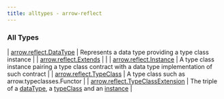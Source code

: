 ```yaml
---
title: alltypes - arrow-reflect
---
```


### All Types

| [arrow.reflect.DataType](../arrow.reflect/-data-type/index.html) | Represents a data type providing a type class instance |
| [arrow.reflect.Extends](../arrow.reflect/-extends/index.html) |  |
| [arrow.reflect.Instance](../arrow.reflect/-instance/index.html) | A type class instance pairing a type class contract with a data type implementation of such contract |
| [arrow.reflect.TypeClass](../arrow.reflect/-type-class/index.html) | A type class such as arrow.typeclasses.Functor |
| [arrow.reflect.TypeClassExtension](../arrow.reflect/-type-class-extension/index.html) | The triple of a [dataType](../arrow.reflect/-type-class-extension/data-type.html), a [typeClass](../arrow.reflect/-type-class-extension/type-class.html) and an [instance](../arrow.reflect/-type-class-extension/instance.html) |

